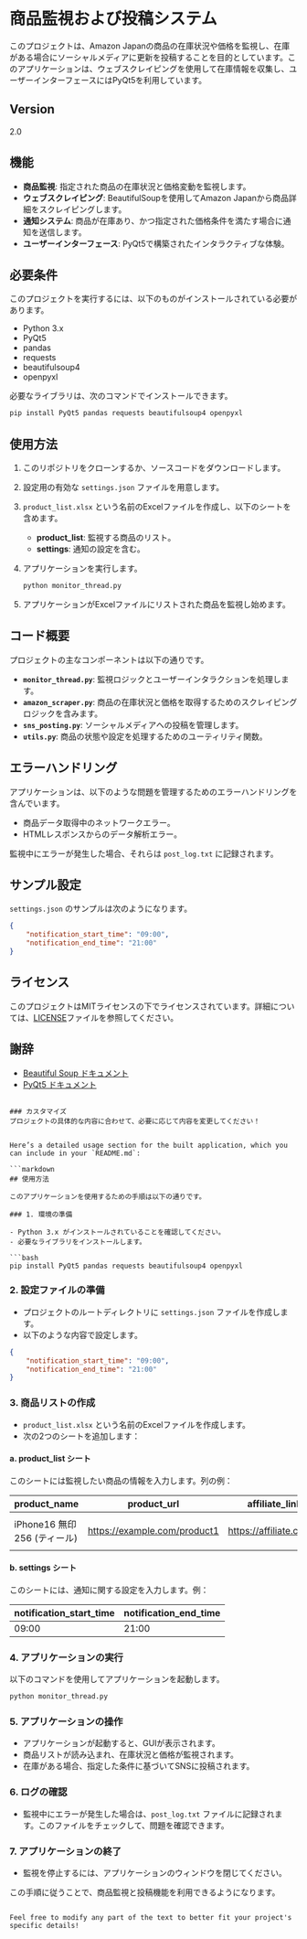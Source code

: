 
# 商品監視および投稿システム

このプロジェクトは、Amazon Japanの商品の在庫状況や価格を監視し、在庫がある場合にソーシャルメディアに更新を投稿することを目的としています。このアプリケーションは、ウェブスクレイピングを使用して在庫情報を収集し、ユーザーインターフェースにはPyQt5を利用しています。

## Version

2.0

## 機能

- **商品監視**: 指定された商品の在庫状況と価格変動を監視します。
- **ウェブスクレイピング**: BeautifulSoupを使用してAmazon Japanから商品詳細をスクレイピングします。
- **通知システム**: 商品が在庫あり、かつ指定された価格条件を満たす場合に通知を送信します。
- **ユーザーインターフェース**: PyQt5で構築されたインタラクティブな体験。

## 必要条件

このプロジェクトを実行するには、以下のものがインストールされている必要があります。

- Python 3.x
- PyQt5
- pandas
- requests
- beautifulsoup4
- openpyxl

必要なライブラリは、次のコマンドでインストールできます。

```bash
pip install PyQt5 pandas requests beautifulsoup4 openpyxl
```

## 使用方法

1. このリポジトリをクローンするか、ソースコードをダウンロードします。
2. 設定用の有効な `settings.json` ファイルを用意します。
3. `product_list.xlsx` という名前のExcelファイルを作成し、以下のシートを含めます。
   - **product_list**: 監視する商品のリスト。
   - **settings**: 通知の設定を含む。
4. アプリケーションを実行します。

   ```bash
   python monitor_thread.py
   ```

5. アプリケーションがExcelファイルにリストされた商品を監視し始めます。

## コード概要

プロジェクトの主なコンポーネントは以下の通りです。

- **`monitor_thread.py`**: 監視ロジックとユーザーインタラクションを処理します。
- **`amazon_scraper.py`**: 商品の在庫状況と価格を取得するためのスクレイピングロジックを含みます。
- **`sns_posting.py`**: ソーシャルメディアへの投稿を管理します。
- **`utils.py`**: 商品の状態や設定を処理するためのユーティリティ関数。

## エラーハンドリング

アプリケーションは、以下のような問題を管理するためのエラーハンドリングを含んでいます。
- 商品データ取得中のネットワークエラー。
- HTMLレスポンスからのデータ解析エラー。

監視中にエラーが発生した場合、それらは `post_log.txt` に記録されます。

## サンプル設定

`settings.json` のサンプルは次のようになります。

```json
{
    "notification_start_time": "09:00",
    "notification_end_time": "21:00"
}
```

## ライセンス

このプロジェクトはMITライセンスの下でライセンスされています。詳細については、[LICENSE](LICENSE)ファイルを参照してください。

## 謝辞

- [Beautiful Soup ドキュメント](https://www.crummy.com/software/BeautifulSoup/bs4/doc/)
- [PyQt5 ドキュメント](https://www.riverbankcomputing.com/static/Docs/PyQt5/)
```

### カスタマイズ
プロジェクトの具体的な内容に合わせて、必要に応じて内容を変更してください！


Here’s a detailed usage section for the built application, which you can include in your `README.md`:

```markdown
## 使用方法

このアプリケーションを使用するための手順は以下の通りです。

### 1. 環境の準備

- Python 3.x がインストールされていることを確認してください。
- 必要なライブラリをインストールします。

```bash
pip install PyQt5 pandas requests beautifulsoup4 openpyxl
```

### 2. 設定ファイルの準備

- プロジェクトのルートディレクトリに `settings.json` ファイルを作成します。
- 以下のような内容で設定します。

```json
{
    "notification_start_time": "09:00",
    "notification_end_time": "21:00"
}
```

### 3. 商品リストの作成

- `product_list.xlsx` という名前のExcelファイルを作成します。
- 次の2つのシートを追加します：

#### a. product_list シート

このシートには監視したい商品の情報を入力します。列の例：

| product_name                 | product_url                      | affiliate_link             | title               | description         | start_price | end_price |
|------------------------------|----------------------------------|----------------------------|---------------------|---------------------|-------------|-----------|
| iPhone16 無印 256 (ティール)  | https://example.com/product1     | https://affiliate.com/1    | new popular product | iPhone description  | 100000      | 120000    |

#### b. settings シート

このシートには、通知に関する設定を入力します。例：

| notification_start_time | notification_end_time |
|-------------------------|-----------------------|
| 09:00                   | 21:00                 |

### 4. アプリケーションの実行

以下のコマンドを使用してアプリケーションを起動します。

```bash
python monitor_thread.py
```

### 5. アプリケーションの操作

- アプリケーションが起動すると、GUIが表示されます。
- 商品リストが読み込まれ、在庫状況と価格が監視されます。
- 在庫がある場合、指定した条件に基づいてSNSに投稿されます。

### 6. ログの確認

- 監視中にエラーが発生した場合は、`post_log.txt` ファイルに記録されます。このファイルをチェックして、問題を確認できます。

### 7. アプリケーションの終了

- 監視を停止するには、アプリケーションのウィンドウを閉じてください。

この手順に従うことで、商品監視と投稿機能を利用できるようになります。
```

Feel free to modify any part of the text to better fit your project's specific details!
